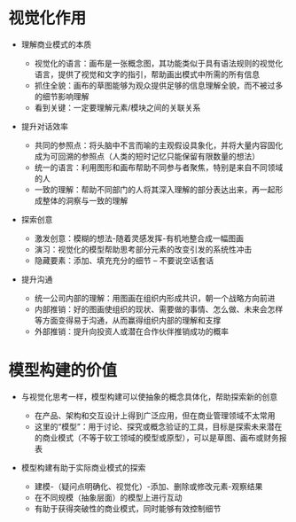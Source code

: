 # 视觉化作用

- 理解商业模式的本质
	- 视觉化的语言：画布是一张概念图，其功能类似于具有语法规则的视觉化语言，提供了视觉和文字的指引，帮助画出模式中所需的所有信息
	- 抓住全貌：画布的草图能够为观众提供足够的信息理解全貌，而不被过多的细节影响理解
	- 看到关键：一定要理解元素/模块之间的关联关系

- 提升对话效率
	- 共同的参照点：将头脑中不言而喻的主观假设具象化，并将大量内容固化成为可回溯的参照点（人类的短时记忆只能保留有限数量的想法）
	- 统一的语言：利用图形和画布帮助不同参与者聚焦，特别是来自不同领域的人
	- 一致的理解：帮助不同部门的人将其深入理解的部分表达出来，再一起形成整体的洞察与一致的理解

- 探索创意
	- 激发创意：模糊的想法-随着灵感发挥-有机地整合成一幅图画
	- 演习：视觉化的模型帮助思考部分元素的改变引发的系统性冲击
	- 隐藏要素：添加、填充充分的细节 – 不要说空话套话

- 提升沟通
	- 统一公司内部的理解：用图画在组织内形成共识，朝一个战略方向前进
	- 内部推销：好的图画使组织的现状、需要做的事情、怎么做、未来会怎样等方面变得易于沟通，从而赢得组织内部的理解和支撑
	- 外部推销：提升向投资人或潜在合作伙伴推销成功的概率

# 模型构建的价值

- 与视觉化思考一样，模型构建可以使抽象的概念具体化，帮助探索新的创意
	- 在产品、架构和交互设计上得到广泛应用，但在商业管理领域不太常用
	- 这里的“模型”：用于讨论、探究或概念验证的工具，目标是探索未来潜在的商业模式（不等于软工领域的模型或原型），可以是草图、画布或财务报表

- 模型构建有助于实际商业模式的探索
	- 建模-（疑问点明确化、视觉化）-添加、删除或修改元素-观察结果
	- 在不同规模（抽象层面）的模型上进行互动
	- 有助于获得突破性的商业模式，同时能够有效控制细节
